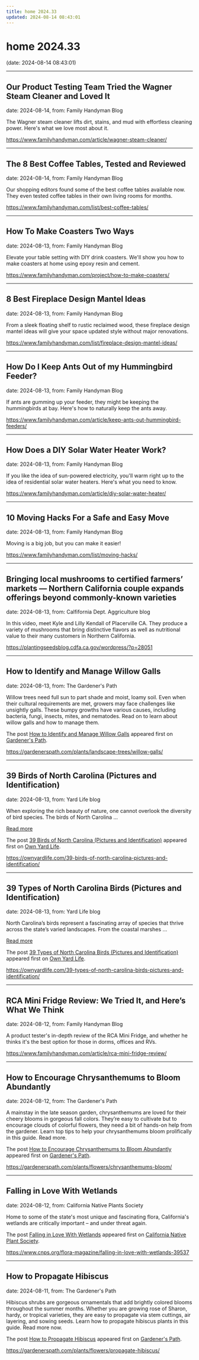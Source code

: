 ```yaml
---
title: home 2024.33
updated: 2024-08-14 08:43:01
---
```


# home 2024.33

(date: 2024-08-14 08:43:01)

---

## Our Product Testing Team Tried the Wagner Steam Cleaner and Loved It

date: 2024-08-14, from: Family Handyman Blog

The Wagner steam cleaner lifts dirt, stains, and mud with effortless cleaning power. Here's what we love most about it. 

<https://www.familyhandyman.com/article/wagner-steam-cleaner/>

---

## The 8 Best Coffee Tables, Tested and Reviewed

date: 2024-08-14, from: Family Handyman Blog

Our shopping editors found some of the best coffee tables available now. They even tested coffee tables in their own living rooms for months. 

<https://www.familyhandyman.com/list/best-coffee-tables/>

---

## How To Make Coasters Two Ways

date: 2024-08-13, from: Family Handyman Blog

<p>Elevate your table setting with DIY drink coasters. We'll show you how to make coasters at home using epoxy resin and cement.</p> 

<https://www.familyhandyman.com/project/how-to-make-coasters/>

---

## 8 Best Fireplace Design Mantel Ideas

date: 2024-08-13, from: Family Handyman Blog

From a sleek floating shelf to rustic reclaimed wood, these fireplace design mantel ideas will give your space updated style without major renovations. 

<https://www.familyhandyman.com/list/fireplace-design-mantel-ideas/>

---

## How Do I Keep Ants Out of my Hummingbird Feeder?

date: 2024-08-13, from: Family Handyman Blog

If ants are gumming up your feeder, they might be keeping the hummingbirds at bay. Here's how to naturally keep the ants away. 

<https://www.familyhandyman.com/article/keep-ants-out-hummingbird-feeders/>

---

## How Does a DIY Solar Water Heater Work?

date: 2024-08-13, from: Family Handyman Blog

If you like the idea of sun-powered electricity, you'll warm right up to the idea of residential solar water heaters. Here's what you need to know. 

<https://www.familyhandyman.com/article/diy-solar-water-heater/>

---

## 10 Moving Hacks For a Safe and Easy Move

date: 2024-08-13, from: Family Handyman Blog

Moving is a big job, but you can make it easier! 

<https://www.familyhandyman.com/list/moving-hacks/>

---

## Bringing local mushrooms to certified farmers’ markets — Northern California couple expands offerings beyond commonly-known varieties

date: 2024-08-13, from: Calfifornia Dept. Aggriculture blog

In this video, meet Kyle and Lilly Kendall of Placerville CA. They produce a variety of mushrooms that bring distinctive flavors as well as nutritional value to their many customers in Northern California. 

<https://plantingseedsblog.cdfa.ca.gov/wordpress/?p=28051>

---

## How to Identify and Manage Willow Galls

date: 2024-08-13, from: The Gardener's Path

<p>Willow trees need full sun to part shade and moist, loamy soil. Even when their cultural requirements are met, growers may face challenges like unsightly galls. These bumpy growths have various causes, including bacteria, fungi, insects, mites, and nematodes. Read on to learn about willow galls and how to manage them.</p>
<p>The post <a href="https://gardenerspath.com/plants/landscape-trees/willow-galls/">How to Identify and Manage Willow Galls</a> appeared first on <a href="https://gardenerspath.com">Gardener&#039;s Path</a>.</p>
 

<https://gardenerspath.com/plants/landscape-trees/willow-galls/>

---

## 39 Birds of North Carolina (Pictures and Identification)

date: 2024-08-13, from: Yard Life blog

<p>When exploring the rich beauty of nature, one cannot overlook the diversity of bird species. The birds of North Carolina ... </p>
<p class="read-more-container"><a title="39 Birds of North Carolina (Pictures and Identification)" class="read-more button" href="https://ownyardlife.com/39-birds-of-north-carolina-pictures-and-identification/#more-18531" aria-label="Read more about 39 Birds of North Carolina (Pictures and Identification)">Read more</a></p>
<p>The post <a href="https://ownyardlife.com/39-birds-of-north-carolina-pictures-and-identification/">39 Birds of North Carolina (Pictures and Identification)</a> appeared first on <a href="https://ownyardlife.com">Own Yard Life</a>.</p>
 

<https://ownyardlife.com/39-birds-of-north-carolina-pictures-and-identification/>

---

## 39 Types of North Carolina Birds (Pictures and Identification)

date: 2024-08-13, from: Yard Life blog

<p>North Carolina&#8217;s birds represent a fascinating array of species that thrive across the state&#x2019;s varied landscapes. From the coastal marshes ... </p>
<p class="read-more-container"><a title="39 Types of North Carolina Birds (Pictures and Identification)" class="read-more button" href="https://ownyardlife.com/39-types-of-north-carolina-birds-pictures-and-identification/#more-18531" aria-label="Read more about 39 Types of North Carolina Birds (Pictures and Identification)">Read more</a></p>
<p>The post <a href="https://ownyardlife.com/39-types-of-north-carolina-birds-pictures-and-identification/">39 Types of North Carolina Birds (Pictures and Identification)</a> appeared first on <a href="https://ownyardlife.com">Own Yard Life</a>.</p>
 

<https://ownyardlife.com/39-types-of-north-carolina-birds-pictures-and-identification/>

---

## RCA Mini Fridge Review: We Tried It, and Here’s What We Think

date: 2024-08-12, from: Family Handyman Blog

A product tester's in-depth review of the RCA Mini Fridge, and whether he thinks it's the best option for those in dorms, offices and RVs. 

<https://www.familyhandyman.com/article/rca-mini-fridge-review/>

---

## How to Encourage Chrysanthemums to Bloom Abundantly

date: 2024-08-12, from: The Gardener's Path

<p>A mainstay in the late season garden, chrysanthemums are loved for their cheery blooms in gorgeous fall colors. They’re easy to cultivate but to encourage clouds of colorful flowers, they need a bit of hands-on help from the gardener. Learn top tips to help your chrysanthemums bloom prolifically in this guide. Read more.</p>
<p>The post <a href="https://gardenerspath.com/plants/flowers/chrysanthemums-bloom/">How to Encourage Chrysanthemums to Bloom Abundantly</a> appeared first on <a href="https://gardenerspath.com">Gardener&#039;s Path</a>.</p>
 

<https://gardenerspath.com/plants/flowers/chrysanthemums-bloom/>

---

## Falling in Love With Wetlands

date: 2024-08-12, from: California Native Plants Society

<p>Home to some of the state's most unique and fascinating flora, California's wetlands are critically important – and under threat again.</p>
<p>The post <a href="https://www.cnps.org/flora-magazine/falling-in-love-with-wetlands-39537">Falling in Love With Wetlands</a> appeared first on <a href="https://www.cnps.org">California Native Plant Society</a>.</p>
 

<https://www.cnps.org/flora-magazine/falling-in-love-with-wetlands-39537>

---

## How to Propagate Hibiscus

date: 2024-08-11, from: The Gardener's Path

<p>Hibiscus shrubs are gorgeous ornamentals that add brightly colored blooms throughout the summer months. Whether you are growing rose of Sharon, hardy, or tropical varieties, they are easy to propagate via stem cuttings, air layering, and sowing seeds. Learn how to propagate hibiscus plants in this guide. Read more now.</p>
<p>The post <a href="https://gardenerspath.com/plants/flowers/propagate-hibiscus/">How to Propagate Hibiscus</a> appeared first on <a href="https://gardenerspath.com">Gardener&#039;s Path</a>.</p>
 

<https://gardenerspath.com/plants/flowers/propagate-hibiscus/>

